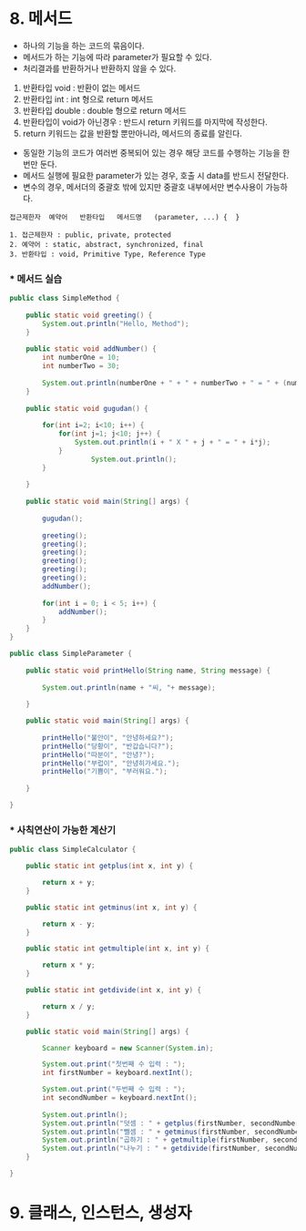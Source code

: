 # 8. 메서드 

* 하나의 기능을 하는 코드의 묶음이다.
* 메서드가 하는 기능에 따라 parameter가 필요할 수 있다.
* 처리결과를 반환하거나 반환하지 않을 수 있다.

1. 반환타입 void : 반환이 없는 메서드 
2. 반환타입 int  : int 형으로 return 메서드
3. 반환타입 double : double 형으로 return 메서드
4. 반환타입이 void가 아닌경우 : 반드시 return 키워드를 마지막에 작성한다.
5. return 키워드는 값을 반환할 뿐만아니라, 메서드의 종료를 알린다. 

* 동일한 기능의 코드가 여러번 중복되어 있는 경우 해당 코드를 수행하는 기능을 한번만 둔다.
* 메서드 실행에 필요한 parameter가 있는 경우, 호출 시 data를 반드시 전달한다.
* 변수의 경우, 메서더의 중괄호 밖에 있지만 중괄호 내부에서만 변수사용이 가능하다. 

```
접근제한자  예약어   반환타입   메서드명   (parameter, ...) {  }

1. 접근제한자 : public, private, protected
2. 예약어 : static, abstract, synchronized, final
3. 반환타입 : void, Primitive Type, Reference Type

```
### * 메서드 실습
```java
public class SimpleMethod {
	
	public static void greeting() {
		System.out.println("Hello, Method");
	}
	
	public static void addNumber() {
		int numberOne = 10;
		int numberTwo = 30;
		
		System.out.println(numberOne + " + " + numberTwo + " = " + (numberOne + numberTwo));
	}
	
	public static void gugudan() {
		
		for(int i=2; i<10; i++) {
			for(int j=1; j<10; j++) {
				System.out.println(i + " X " + j + " = " + i*j);
			}
					System.out.println();
		}
		
	}
	
	public static void main(String[] args) {
		
		gugudan();
		
		greeting();
		greeting();
		greeting();
		greeting();
		greeting();
		greeting();
		addNumber();
		
		for(int i = 0; i < 5; i++) {
			addNumber();
		}
	}
}
```

```java
public class SimpleParameter {
	
	public static void printHello(String name, String message) {
		
		System.out.println(name + "씨, "+ message);
		
	}

	public static void main(String[] args) {
		
		printHello("불안이", "안녕하세요?");
		printHello("당황이", "반갑습니다?");
		printHello("따분이", "안녕?");
		printHello("부럽이", "안녕히가세요.");
		printHello("기쁨이", "부러워요.");
		
	}

}
```
### * 사칙연산이 가능한 계산기
```java
public class SimpleCalculator {

	public static int getplus(int x, int y) {

		return x + y;
	}

	public static int getminus(int x, int y) {

		return x - y;
	}

	public static int getmultiple(int x, int y) {

		return x * y;
	}

	public static int getdivide(int x, int y) {

		return x / y;
	}

	public static void main(String[] args) {

		Scanner keyboard = new Scanner(System.in);

		System.out.print("첫번째 수 입력 : ");
		int firstNumber = keyboard.nextInt();

		System.out.print("두번째 수 입력 : ");
		int secondNumber = keyboard.nextInt();
		
		System.out.println();
		System.out.println("덧셈 : " + getplus(firstNumber, secondNumber));
		System.out.println("뺄셈 : " + getminus(firstNumber, secondNumber));
		System.out.println("곱하기 : " + getmultiple(firstNumber, secondNumber));
		System.out.println("나누기 : " + getdivide(firstNumber, secondNumber));
	}

}

```

# 9. 클래스, 인스턴스, 생성자
